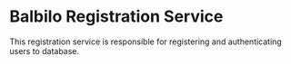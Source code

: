 # Balbilo Registration Service

This registration service is responsible for registering and authenticating users to database.

